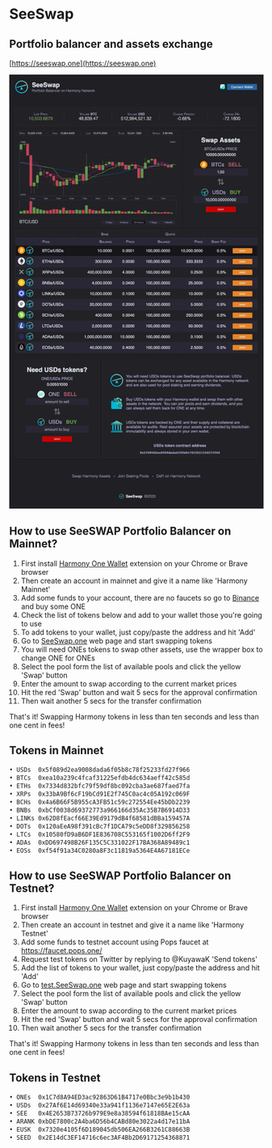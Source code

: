 # SeeSwap
## Portfolio balancer and assets exchange

[https://seeswap.one](https://seeswap.one)

![Screenshot1](media/seeswap.jpg)

## How to use SeeSWAP Portfolio Balancer on Mainnet?

1. First install [Harmony One Wallet](http://harmony.one/onewallet) extension on your Chrome or Brave browser
2. Then create an account in mainnet and give it a name like 'Harmony Mainnet'
3. Add some funds to your account, there are no faucets so go to [Binance](https://binance.com) and buy some ONE
4. Check the list of tokens below and add to your wallet those you're going to use
5. To add tokens to your wallet, just copy/paste the address and hit 'Add'
6. Go to [SeeSwap.one](https://seeswap.one/swap) web page and start swapping tokens
7. You will need ONEs tokens to swap other assets, use the wrapper box to change ONE for ONEs
8. Select the pool form the list of available pools and click the yellow 'Swap' button
9. Enter the amount to swap according to the current market prices
10. Hit the red 'Swap' button and wait 5 secs for the approval confirmation
11. Then wait another 5 secs for the transfer confirmation

That's it! Swapping Harmony tokens in less than ten seconds and less than one cent in fees!

## Tokens in Mainnet

```
• USDs  0x5f089d2ea9008dada6f05b8c78f25233fd27f966
• BTCs  0xea10a239c4fcaf31225efdb4dc634aeff42c585d
• ETHs  0x7334d832bfc79f59df8bc092cba3ae687faed7fa
• XRPs  0x33bA9Bf6cF19bCd91E2f745C0ac4c05A192c069F
• BCHs  0x4a6B66F5B955cA3FB51c59c272554Ee45bDb2239
• BNBs  0xbCf0038d69372773a966166d35Ac35B7B6914D33
• LINKs 0x62D8fEacf66E39Ed9179dB4f68581dBBa159457A
• DOTs  0x120aEeA98f391cBc7f1DCA79c5eDD8f329856258
• LTCs  0x10580fD9aB6DF1E836708C553165f1002D6ff2F9
• ADAs  0xDD697498B26F135C5C331022F17BA368A89489c1
• EOSs  0xf54f91a34C0280a8F3c11819a5364E4A67181ECe
```

## How to use SeeSWAP Portfolio Balancer on Testnet?

1. First install [Harmony One Wallet](http://harmony.one/onewallet) extension on your Chrome or Brave browser
2. Then create an account in testnet and give it a name like 'Harmony Testnet'
3. Add some funds to testnet account using Pops faucet at https://faucet.pops.one/
4. Request test tokens on Twitter by replying to @KuyawaK 'Send tokens'
5. Add the list of tokens to your wallet, just copy/paste the address and hit 'Add'
6. Go to [test.SeeSwap.one](https://test.seeswap.one/swap) web page and start swapping tokens
7. Select the pool form the list of available pools and click the yellow 'Swap' button
8. Enter the amount to swap according to the current market prices
9. Hit the red 'Swap' button and wait 5 secs for the approval confirmation
10. Then wait another 5 secs for the transfer confirmation

That's it! Swapping Harmony tokens in less than ten seconds and less than one cent in fees!

## Tokens in Testnet

```
• ONEs  0x1C7d8A94ED3ac92863D61B4717e0Bbc3e9b1b430
• USDs  0x27Af6E14d69340e33a941f1136e7147e65E2E63a
• SEE   0x4E2653B73726b979E9e8a38594f61818BAe15cAA
• ARANK 0xbDE7800c2A4ba6D56b4CABd80e3022a4d17e11bA
• EUSK  0x7320e4105f6D189045db506EA266B3261C88663B
• SEED  0x2E14dC3EF14716c6ec3AF4Bb2D69171254368871
```